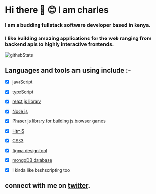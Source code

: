 # Hi there :wave: :blush: I am charles


### I am  a budding fullstack software developer based in kenya.

### I like building amazing applications for the web ranging from backend apis to highly interactive frontends.

![githubStats](https://github-readme-stats.vercel.app/api?username=charleskyalo&show_icons=true&locale=en)

## Languages and tools  am using include :-

- [x] [javaScript](https://developer.mozilla.org/en-US/docs/Web/JavaScript) 

- [x] [typeScript](https://www.typescriptlang.org/) 

- [x] [react js library ](https://reactjs.org/docs/getting-started.html)

- [x] [Node js](https://nodejs.org/)

- [x] [Phaser js library for building js browser games](https://photonstorm.github.io/phaser3-docs/)

- [x] [Html5](https://developer.mozilla.org/en-US/docs/Web/Guide/HTML/HTML5)

- [x] [CSS3](https://developer.mozilla.org/en-US/docs/Web/CSS)

- [x] [figma design tool](https://www.figma.com/) 

- [x] [mongoDB database](https://www.mongodb.com/)

- [x] I kinda like bashscripting too






## connect with me on [twitter](https://twitter.com/kyarleschalo/).
